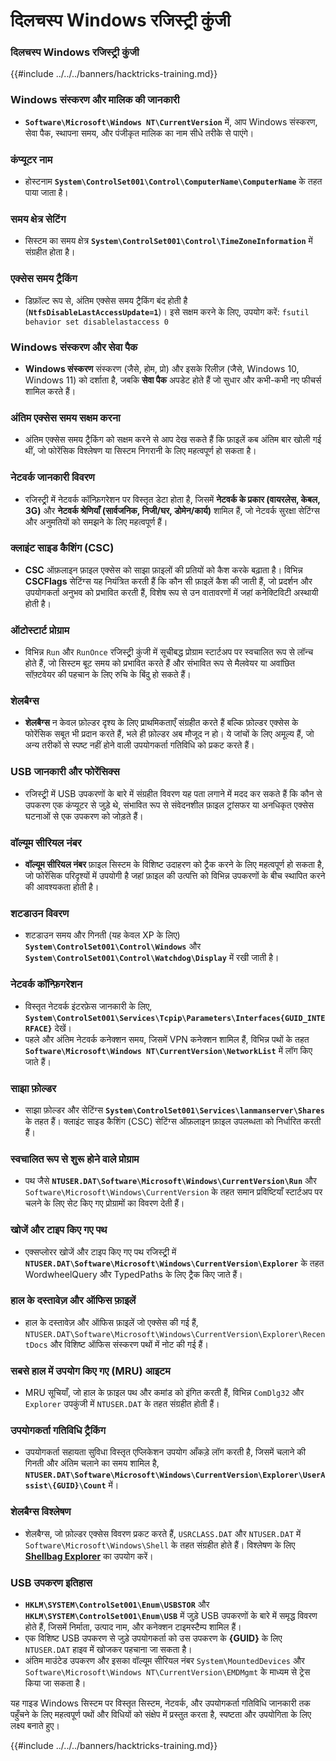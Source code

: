 # दिलचस्प Windows रजिस्ट्र्री कुंजी

### दिलचस्प Windows रजिस्ट्र्री कुंजी

{{#include ../../../banners/hacktricks-training.md}}

### **Windows संस्करण और मालिक की जानकारी**

- **`Software\Microsoft\Windows NT\CurrentVersion`** में, आप Windows संस्करण, सेवा पैक, स्थापना समय, और पंजीकृत मालिक का नाम सीधे तरीके से पाएंगे।

### **कंप्यूटर नाम**

- होस्टनाम **`System\ControlSet001\Control\ComputerName\ComputerName`** के तहत पाया जाता है।

### **समय क्षेत्र सेटिंग**

- सिस्टम का समय क्षेत्र **`System\ControlSet001\Control\TimeZoneInformation`** में संग्रहीत होता है।

### **एक्सेस समय ट्रैकिंग**

- डिफ़ॉल्ट रूप से, अंतिम एक्सेस समय ट्रैकिंग बंद होती है (**`NtfsDisableLastAccessUpdate=1`**)। इसे सक्षम करने के लिए, उपयोग करें:
`fsutil behavior set disablelastaccess 0`

### Windows संस्करण और सेवा पैक

- **Windows संस्करण** संस्करण (जैसे, होम, प्रो) और इसके रिलीज़ (जैसे, Windows 10, Windows 11) को दर्शाता है, जबकि **सेवा पैक** अपडेट होते हैं जो सुधार और कभी-कभी नए फीचर्स शामिल करते हैं।

### अंतिम एक्सेस समय सक्षम करना

- अंतिम एक्सेस समय ट्रैकिंग को सक्षम करने से आप देख सकते हैं कि फ़ाइलें कब अंतिम बार खोली गई थीं, जो फोरेंसिक विश्लेषण या सिस्टम निगरानी के लिए महत्वपूर्ण हो सकता है।

### नेटवर्क जानकारी विवरण

- रजिस्ट्र्री में नेटवर्क कॉन्फ़िगरेशन पर विस्तृत डेटा होता है, जिसमें **नेटवर्क के प्रकार (वायरलेस, केबल, 3G)** और **नेटवर्क श्रेणियाँ (सार्वजनिक, निजी/घर, डोमेन/कार्य)** शामिल हैं, जो नेटवर्क सुरक्षा सेटिंग्स और अनुमतियों को समझने के लिए महत्वपूर्ण हैं।

### क्लाइंट साइड कैशिंग (CSC)

- **CSC** ऑफ़लाइन फ़ाइल एक्सेस को साझा फ़ाइलों की प्रतियों को कैश करके बढ़ाता है। विभिन्न **CSCFlags** सेटिंग्स यह नियंत्रित करती हैं कि कौन सी फ़ाइलें कैश की जाती हैं, जो प्रदर्शन और उपयोगकर्ता अनुभव को प्रभावित करती हैं, विशेष रूप से उन वातावरणों में जहां कनेक्टिविटी अस्थायी होती है।

### ऑटोस्टार्ट प्रोग्राम

- विभिन्न `Run` और `RunOnce` रजिस्ट्र्री कुंजी में सूचीबद्ध प्रोग्राम स्टार्टअप पर स्वचालित रूप से लॉन्च होते हैं, जो सिस्टम बूट समय को प्रभावित करते हैं और संभावित रूप से मैलवेयर या अवांछित सॉफ़्टवेयर की पहचान के लिए रुचि के बिंदु हो सकते हैं।

### शेलबैग्स

- **शेलबैग्स** न केवल फ़ोल्डर दृश्य के लिए प्राथमिकताएँ संग्रहीत करते हैं बल्कि फ़ोल्डर एक्सेस के फोरेंसिक सबूत भी प्रदान करते हैं, भले ही फ़ोल्डर अब मौजूद न हो। ये जांचों के लिए अमूल्य हैं, जो अन्य तरीकों से स्पष्ट नहीं होने वाली उपयोगकर्ता गतिविधि को प्रकट करते हैं।

### USB जानकारी और फोरेंसिक्स

- रजिस्ट्र्री में USB उपकरणों के बारे में संग्रहीत विवरण यह पता लगाने में मदद कर सकते हैं कि कौन से उपकरण एक कंप्यूटर से जुड़े थे, संभावित रूप से संवेदनशील फ़ाइल ट्रांसफर या अनधिकृत एक्सेस घटनाओं से एक उपकरण को जोड़ते हैं।

### वॉल्यूम सीरियल नंबर

- **वॉल्यूम सीरियल नंबर** फ़ाइल सिस्टम के विशिष्ट उदाहरण को ट्रैक करने के लिए महत्वपूर्ण हो सकता है, जो फोरेंसिक परिदृश्यों में उपयोगी है जहां फ़ाइल की उत्पत्ति को विभिन्न उपकरणों के बीच स्थापित करने की आवश्यकता होती है।

### **शटडाउन विवरण**

- शटडाउन समय और गिनती (यह केवल XP के लिए) **`System\ControlSet001\Control\Windows`** और **`System\ControlSet001\Control\Watchdog\Display`** में रखी जाती है।

### **नेटवर्क कॉन्फ़िगरेशन**

- विस्तृत नेटवर्क इंटरफ़ेस जानकारी के लिए, **`System\ControlSet001\Services\Tcpip\Parameters\Interfaces{GUID_INTERFACE}`** देखें।
- पहले और अंतिम नेटवर्क कनेक्शन समय, जिसमें VPN कनेक्शन शामिल हैं, विभिन्न पथों के तहत **`Software\Microsoft\Windows NT\CurrentVersion\NetworkList`** में लॉग किए जाते हैं।

### **साझा फ़ोल्डर**

- साझा फ़ोल्डर और सेटिंग्स **`System\ControlSet001\Services\lanmanserver\Shares`** के तहत हैं। क्लाइंट साइड कैशिंग (CSC) सेटिंग्स ऑफ़लाइन फ़ाइल उपलब्धता को निर्धारित करती हैं।

### **स्वचालित रूप से शुरू होने वाले प्रोग्राम**

- पथ जैसे **`NTUSER.DAT\Software\Microsoft\Windows\CurrentVersion\Run`** और `Software\Microsoft\Windows\CurrentVersion` के तहत समान प्रविष्टियाँ स्टार्टअप पर चलने के लिए सेट किए गए प्रोग्रामों का विवरण देती हैं।

### **खोजें और टाइप किए गए पथ**

- एक्सप्लोरर खोजें और टाइप किए गए पथ रजिस्ट्र्री में **`NTUSER.DAT\Software\Microsoft\Windows\CurrentVersion\Explorer`** के तहत WordwheelQuery और TypedPaths के लिए ट्रैक किए जाते हैं।

### **हाल के दस्तावेज़ और ऑफिस फ़ाइलें**

- हाल के दस्तावेज़ और ऑफिस फ़ाइलें जो एक्सेस की गई हैं, `NTUSER.DAT\Software\Microsoft\Windows\CurrentVersion\Explorer\RecentDocs` और विशिष्ट ऑफिस संस्करण पथों में नोट की गई हैं।

### **सबसे हाल में उपयोग किए गए (MRU) आइटम**

- MRU सूचियाँ, जो हाल के फ़ाइल पथ और कमांड को इंगित करती हैं, विभिन्न `ComDlg32` और `Explorer` उपकुंजी में `NTUSER.DAT` के तहत संग्रहीत होती हैं।

### **उपयोगकर्ता गतिविधि ट्रैकिंग**

- उपयोगकर्ता सहायता सुविधा विस्तृत एप्लिकेशन उपयोग आँकड़े लॉग करती है, जिसमें चलाने की गिनती और अंतिम चलाने का समय शामिल है, **`NTUSER.DAT\Software\Microsoft\Windows\CurrentVersion\Explorer\UserAssist\{GUID}\Count`** में।

### **शेलबैग्स विश्लेषण**

- शेलबैग्स, जो फ़ोल्डर एक्सेस विवरण प्रकट करते हैं, `USRCLASS.DAT` और `NTUSER.DAT` में `Software\Microsoft\Windows\Shell` के तहत संग्रहीत होते हैं। विश्लेषण के लिए **[Shellbag Explorer](https://ericzimmerman.github.io/#!index.md)** का उपयोग करें।

### **USB उपकरण इतिहास**

- **`HKLM\SYSTEM\ControlSet001\Enum\USBSTOR`** और **`HKLM\SYSTEM\ControlSet001\Enum\USB`** में जुड़े USB उपकरणों के बारे में समृद्ध विवरण होते हैं, जिसमें निर्माता, उत्पाद नाम, और कनेक्शन टाइमस्टैम्प शामिल हैं।
- एक विशिष्ट USB उपकरण से जुड़े उपयोगकर्ता को उस उपकरण के **{GUID}** के लिए `NTUSER.DAT` हाइव में खोजकर पहचाना जा सकता है।
- अंतिम माउंटेड उपकरण और इसका वॉल्यूम सीरियल नंबर `System\MountedDevices` और `Software\Microsoft\Windows NT\CurrentVersion\EMDMgmt` के माध्यम से ट्रेस किया जा सकता है।

यह गाइड Windows सिस्टम पर विस्तृत सिस्टम, नेटवर्क, और उपयोगकर्ता गतिविधि जानकारी तक पहुँचने के लिए महत्वपूर्ण पथों और विधियों को संक्षेप में प्रस्तुत करता है, स्पष्टता और उपयोगिता के लिए लक्ष्य बनाते हुए।

{{#include ../../../banners/hacktricks-training.md}}
